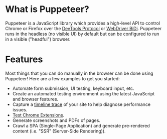 # What is Puppeteer?

Puppeteer is a JavaScript library which provides a high-level API to
control Chrome or Firefox over the [DevTools Protocol](https://chromedevtools.github.io/devtools-protocol/) or
[WebDriver BiDi](https://pptr.dev/webdriver-bidi). Puppeteer runs in the
headless (no visible UI) by default but can be configured to run in a
visible ("headful") browser.

# Features

Most things that you can do manually in the browser can be done using Puppeteer!
Here are a few examples to get you started:

- Automate form submission, UI testing, keyboard input, etc.
- Create an automated testing environment using the latest JavaScript and
  browser features.
- Capture a
  [timeline trace](https://developer.chrome.com/docs/devtools/performance/reference)
  of your site to help diagnose performance issues.
- [Test Chrome Extensions](https://pptr.dev/guides/chrome-extensions).
- Generate screenshots and PDFs of pages.
- Crawl a SPA (Single-Page Application) and generate pre-rendered content (i.e.
  "SSR" (Server-Side Rendering)).
